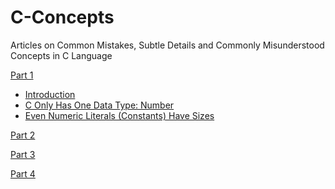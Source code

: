 # C-Concepts
Articles on Common Mistakes, Subtle Details and Commonly Misunderstood Concepts in C Language

[Part 1](C_Concepts_Part1.md)
- [Introduction](C_Concepts_Part1.md/#Introduction)
- [C Only Has One Data Type: Number](C_Concepts_Part1.md/#C%20Only%20Has%20One%20Data%20Type:%20Number)
- [Even Numeric Literals (Constants) Have Sizes](C_Concepts_Part1.md/#Even%20Numeric%20Literals%20(Constants)%20Have%20Sizes)

[Part 2](C_Concepts_Part2.md)

[Part 3](C_Concepts_Part3.md)

[Part 4](C_Concepts_Part4.md)
